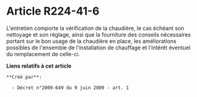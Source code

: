 # Article R224-41-6

L'entretien comporte la vérification de la chaudière, le cas échéant son  nettoyage et son réglage, ainsi que la fourniture
des conseils nécessaires  portant sur le bon usage de la chaudière en place, les améliorations possibles  de l'ensemble de
l'installation de chauffage et l'intérêt éventuel du  remplacement de celle-ci.

**Liens relatifs à cet article**

	**Créé par**:

	  - Décret n°2009-649 du 9 juin 2009 - art. 1
